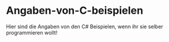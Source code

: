 # Angaben-von-C-beispielen
Hier sind die Angaben von den C# Beispielen, wenn ihr sie selber programmieren wollt!
